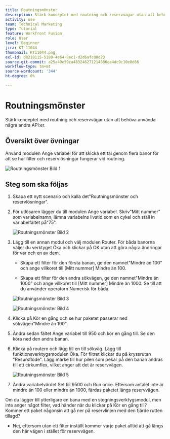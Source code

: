 ```yaml
---
title: Routningsmönster
description: Stärk konceptet med routning och reservvägar utan att behöva använda några andra API:er.
activity: use
team: Technical Marketing
type: Tutorial
feature: Workfront Fusion
role: User
level: Beginner
jira: KT-11044
thumbnail: KT11044.png
exl-id: d8218115-5180-4e64-8ec1-d2d6afc88d23
source-git-commit: a25a49e59ca483246271214886ea4dc9c10e8d66
workflow-type: tm+mt
source-wordcount: '344'
ht-degree: 0%

---
```


# Routningsmönster

Stärk konceptet med routning och reservvägar utan att behöva använda några andra API:er.

## Översikt över övningar

Använd modulen Ange variabel för att skicka ett tal genom flera banor för att se hur filter och reservlösningar fungerar vid routning.

![Routningsmönster Bild 1](../12-exercises/assets/routing-patterns-walkthrough-1.png)

## Steg som ska följas

1. Skapa ett nytt scenario och kalla det&quot;Routningsmönster och reservlösningar&quot;.
1. För utlösaren lägger du till modulen Ange variabel. Skriv&quot;Mitt nummer&quot; som variabelnamn, lämna variabelns livstid som en cykel och ställ in variabelfältet på&quot;75&quot;.

   ![Routningsmönster Bild 2](../12-exercises/assets/routing-patterns-walkthrough-2.png)

1. Lägg till en annan modul och välj modulen Router. För båda banorna väljer du verktyget Öka och klickar på OK utan att göra några ändringar för var och en av dem.

   + Skapa ett filter för den första banan, ge den namnet&quot;Mindre än 100&quot; och ange villkoret till [Mitt nummer] Mindre än 100.

   + Skapa ett filter för den andra sökvägen, ge den namnet&quot;Mindre än 1000&quot; och ange villkoret till [Mitt nummer] Mindre än 1000. Se till att du använder operatorn Numerisk för båda.

   ![Routningsmönster Bild 3](../12-exercises/assets/routing-patterns-walkthrough-3.png)

   ![Routningsmönster Bild 4](../12-exercises/assets/routing-patterns-walkthrough-4.png)

1. Klicka på Kör en gång och se hur paketet passerar ned sökvägen&quot;Mindre än 100&quot;.
1. Ändra sedan fältet Ange variabel till 950 och kör en gång till. Se den köra ned den andra banan.
1. Klicka på routern och lägg till en till sökväg. Lägg till funktionsverktygsmodulen Öka. För filtret klickar du på kryssrutan &quot;Resursflöde&quot;. Lägg märke till hur pilen som pekar på den banan ändras till ett cirkumflex, vilket anger att det är reservvägen.

   ![Routningsmönster Bild 5](../12-exercises/assets/routing-patterns-walkthrough-5.png)

1. Ändra variabelvärdet Set till 9500 och Run once. Eftersom antalet inte är mindre än 100 eller mindre än 1000, färdas paketet längs reservvägen.

Om du lägger till ytterligare en bana med en stegningsverktygsmodul, men inte anger något filter, vad händer när du klickar på Kör en gång till? Kommer ett paket någonsin att gå ner på reservlinjen med den fjärde rutten tillagd?

+ Nej, eftersom utan ett filter inställt kommer varje paket alltid att gå längs den här vägen i stället för reservvägen.
